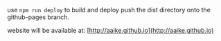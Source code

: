 
use `npm run deploy` to build and deploy push the dist directory onto the github-pages branch.

website will be available at: [http://aaike.github.io](http://aaike.github.io)
